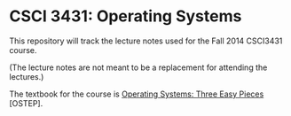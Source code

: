 CSCI 3431: Operating Systems
============================

This repository will track the lecture notes used for the Fall 2014 CSCI3431 course.

(The lecture notes are not meant to be a replacement for attending the lectures.)

The textbook for the course is [Operating Systems: Three Easy Pieces](http://pages.cs.wisc.edu/~remzi/OSTEP/) [OSTEP].  

